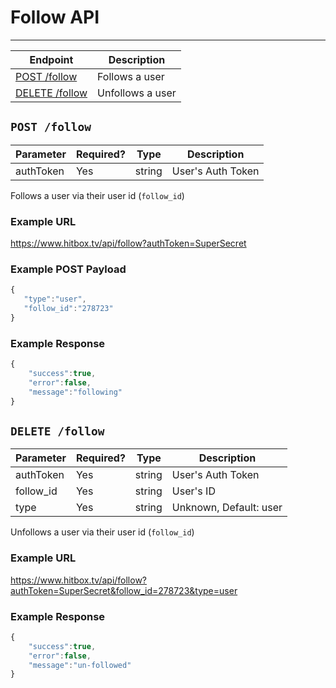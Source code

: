 # Follow API
***


| Endpoint | Description |
| ---- | --------------- |
| [POST /follow](/user/follow.md#post-follow) | Follows a user |
| [DELETE /follow](/user/follow.md#delete-follow) | Unfollows a user |

## `POST /follow`

| Parameter | Required? | Type | Description |
| --- | --- | --- | --- |
| authToken | Yes | string | User's Auth Token |

Follows a user via their user id (`follow_id`)

### Example URL

https://www.hitbox.tv/api/follow?authToken=SuperSecret

### Example POST Payload 

```javascript
{
   "type":"user",
   "follow_id":"278723"
}
```

### Example Response

```javascript
{
    "success":true,
    "error":false,
    "message":"following"
}
```

## `DELETE /follow`

| Parameter | Required? | Type | Description |
| --- | --- | --- | --- |
| authToken | Yes | string | User's Auth Token |
| follow_id | Yes | string | User's ID |
| type | Yes | string | Unknown, Default: user |

Unfollows a user via their user id (`follow_id`)

### Example URL

https://www.hitbox.tv/api/follow?authToken=SuperSecret&follow_id=278723&type=user

### Example Response 

```javascript
{
    "success":true,
    "error":false,
    "message":"un-followed"
}
```
